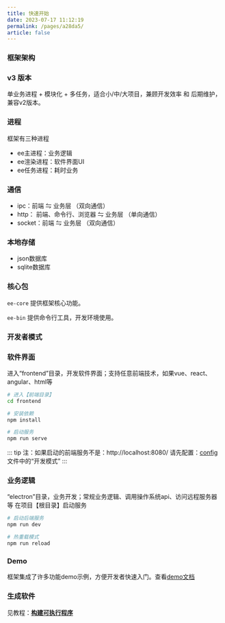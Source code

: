 ```yaml
---
title: 快速开始
date: 2023-07-17 11:12:19
permalink: /pages/a28da5/
article: false
---
```


### 框架架构
###  v3 版本
单业务进程 + 模块化 + 多任务，适合小/中/大项目，兼顾开发效率 和 后期维护，兼容v2版本。

### 进程
框架有三种进程

- ee主进程：业务逻辑
- ee渲染进程：软件界面UI
- ee任务进程：耗时业务
### 通信

- ipc：前端 ⇋ 业务层 （双向通信）
- http： 前端、命令行、浏览器 ⇋ 业务层 （单向通信）
- socket：前端 ⇋ 业务层 （双向通信）
### 本地存储

- json数据库
- sqlite数据库
### 核心包
`ee-core` 提供框架核心功能。

`ee-bin` 提供命令行工具，开发环境使用。        

### 开发者模式
###  软件界面
进入“frontend”目录，开发软件界面；支持任意前端技术，如果vue、react、angular、html等
```bash
# 进入【前端目录】
cd frontend 

# 安装依赖
npm install

# 启动服务
npm run serve
```
::: tip
注：如果启动的前端服务不是：http://localhost:8080/  请先配置：[config](/pages/f7cbf9/) 文件中的“开发模式”
:::

###  业务逻辑
“electron”目录，业务开发；常规业务逻辑、调用操作系统api、访问远程服务器等
在项目【根目录】启动服务
```bash
# 启动后端服务
npm run dev

# 热重载模式
npm run reload
```
### Demo
框架集成了许多功能demo示例，方便开发者快速入门。查看[demo文档](/pages/132909/)

### 生成软件
见教程：[**构建可执行程序**](/pages/ad838d/)